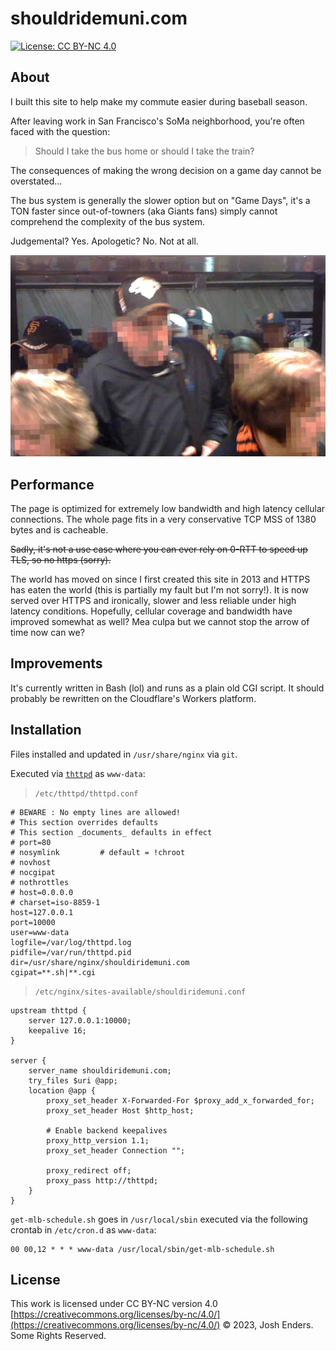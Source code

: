 # shouldridemuni.com

[![License: CC BY-NC 4.0](https://img.shields.io/badge/license-CC%20BY--NC%204.0-lightgrey.svg)](https://creativecommons.org/licenses/by-nc/4.0/)

## About

I built this site to help make my commute easier during baseball season.

After leaving work in San Francisco's SoMa neighborhood, you're often faced with the question:

> Should I take the bus home or should I take the train?

The consequences of making the wrong decision on a game day cannot be overstated...

The bus system is generally the slower option but on "Game Days", it's a TON faster since
out-of-towners (aka Giants fans) simply cannot comprehend the complexity of the bus system.

Judgemental? Yes. Apologetic? No. Not at all.

![A point of view shot of a mob of Giants baseball fans rushing into a open traincar door](docs/giants_fans.jpg)

## Performance

The page is optimized for extremely low bandwidth and high latency cellular connections. The whole page
fits in a very conservative TCP MSS of 1380 bytes and is cacheable.

~~Sadly, it's not a use case where you can ever rely on 0-RTT to speed up TLS, so no https (sorry).~~

The world has moved on since I first created this site in 2013 and HTTPS has eaten the world (this is partially my fault but I'm not sorry!). It is now served over HTTPS and ironically, slower and less reliable under high latency conditions. Hopefully, cellular coverage and bandwidth have improved somewhat as well? Mea culpa but we cannot stop the arrow of time now can we?

## Improvements

It's currently written in Bash (lol) and runs as a plain old CGI script. It should
probably be rewritten on the Cloudflare's Workers platform.

## Installation

Files installed and updated in `/usr/share/nginx` via `git`.

Executed via [`thttpd`](https://acme.com/software/thttpd/) as `www-data`:

> `/etc/thttpd/thttpd.conf`
```
# BEWARE : No empty lines are allowed!
# This section overrides defaults
# This section _documents_ defaults in effect
# port=80
# nosymlink         # default = !chroot
# novhost
# nocgipat
# nothrottles
# host=0.0.0.0
# charset=iso-8859-1
host=127.0.0.1
port=10000
user=www-data
logfile=/var/log/thttpd.log
pidfile=/var/run/thttpd.pid
dir=/usr/share/nginx/shouldiridemuni.com
cgipat=**.sh|**.cgi
```

> `/etc/nginx/sites-available/shouldiridemuni.conf`
```
upstream thttpd {
    server 127.0.0.1:10000;
    keepalive 16;
}

server {
    server_name shouldiridemuni.com;
    try_files $uri @app;
    location @app {
        proxy_set_header X-Forwarded-For $proxy_add_x_forwarded_for;
        proxy_set_header Host $http_host;

        # Enable backend keepalives
        proxy_http_version 1.1;
        proxy_set_header Connection "";

        proxy_redirect off;
        proxy_pass http://thttpd;
    }
}
```

`get-mlb-schedule.sh` goes in `/usr/local/sbin` executed via the following
crontab in `/etc/cron.d` as `www-data`:

```
00 00,12 * * * www-data /usr/local/sbin/get-mlb-schedule.sh
```

## License

This work is licensed under CC BY-NC version 4.0 [https://creativecommons.org/licenses/by-nc/4.0/](https://creativecommons.org/licenses/by-nc/4.0/)
© 2023, Josh Enders. Some Rights Reserved.

